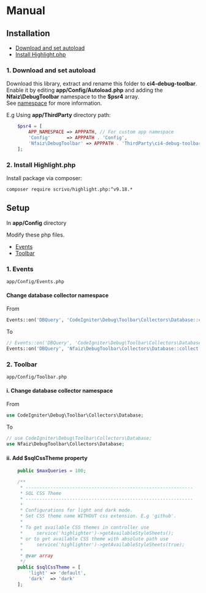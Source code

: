 # Manual

## Installation

* [Download and set autoload](MANUAL.md#1-Download-and-set-autoload)
* [Install Highlight.php](MANUAL.md#2-Install-Highlightphp)

### 1. Download and set autoload
Download this library, extract and rename this folder to **ci4-debug-toolbar**.
Enable it by editing **app/Config/Autoload.php** and adding the **Nfaiz\DebugToolbar** namespace to the **$psr4** array.<br />
See [namespace](https://www.codeigniter.com/user_guide/general/modules.html#namespaces) for more information.

E.g Using **app/ThirdParty** directory path:
```php
    $psr4 = [
        APP_NAMESPACE => APPPATH, // For custom app namespace
        'Config'      => APPPATH . 'Config',
        'Nfaiz\DebugToolbar' => APPPATH . 'ThirdParty\ci4-debug-toolbar\src',
    ];
```

### 2. Install Highlight.php
Install package via composer:

    composer require scrivo/highlight.php:^v9.18.*


## Setup

In **app/Config** directory<br />

Modify these php files.
* [Events](MANUAL.md#1-events)
* [Toolbar](MANUAL.md#2-toolbar)


### 1. Events
`app/Config/Events.php`<br />

#### Change database collector namespace
From
```php
Events::on('DBQuery', 'CodeIgniter\Debug\Toolbar\Collectors\Database::collect');
```
To
```php
// Events::on('DBQuery', 'CodeIgniter\Debug\Toolbar\Collectors\Database::collect');
Events::on('DBQuery', 'Nfaiz\DebugToolbar\Collectors\Database::collect');
```

### 2. Toolbar
`app/Config/Toolbar.php`<br />

#### i. Change database collector namespace
From
```php
use CodeIgniter\Debug\Toolbar\Collectors\Database;
```
To
```php
// use CodeIgniter\Debug\Toolbar\Collectors\Database;
use Nfaiz\DebugToolbar\Collectors\Database;
```

#### ii. Add $sqlCssTheme property
```php
    public $maxQueries = 100;

    /**
     * -------------------------------------------------------------
     * SQL CSS Theme
     * -------------------------------------------------------------
     * 
     * Configurations for light and dark mode.
     * Set CSS theme name WITHOUT css extension. E.g 'github'.
     * 
     * To get available CSS themes in controller use
     *     service('highlighter')->getAvailableStyleSheets(); 
     * or to get available CSS theme with absolute path use
     *     service('highlighter')->getAvailableStyleSheets(true);
     * 
     * @var array
     */
    public $sqlCssTheme = [
        'light' => 'default',
        'dark'  => 'dark'
    ];
```
